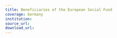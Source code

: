 ```yaml
---
title: Beneficiaries of the European Social Fund
coverage: Germany
institution: 
source_url: 
download_url: 
---
```

